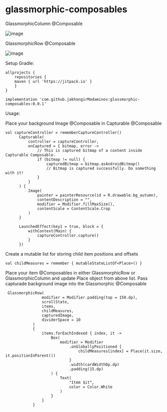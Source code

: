 # glassmorphic-composables

GlassmorphicColumn @Composable 

![image](https://user-images.githubusercontent.com/12813066/168596336-97b5f8e9-7d99-48c6-b66a-a993a12fd087.png)


GlassmorphicRow @Composable

![image](https://user-images.githubusercontent.com/12813066/168596377-82baee30-a41e-4375-aa8c-aba678995b41.png)

Setup Gradle:

```
allprojects {
    repositories {
    maven { url 'https://jitpack.io' }
    }
}
```
```implementation 'com.github.jakhongirMadaminov:glassmorphic-composables:0.0.1'```

Usage: 

Place your background Image @Composable in Capturable @Composable 

  ```
  val captureController = rememberCaptureController()
        Capturable(
            controller = captureController,
            onCaptured = { bitmap, error ->
                // This is captured bitmap of a content inside Capturable Composable.
                if (bitmap != null) {
                    capturedBitmap = bitmap.asAndroidBitmap()
                    // Bitmap is captured successfully. Do something with it!
                }
            }
        ) {
            Image(
                painter = painterResource(id = R.drawable.bg_autumn),
                contentDescription = "",
                modifier = Modifier.fillMaxSize(),
                contentScale = ContentScale.Crop
            )
        }

        LaunchedEffect(key1 = true, block = {
            withContext(Main) {
                captureController.capture()
            }
        })
```
        
Create a mutable list for storing child item positions and offsets 
        
 ```val childMeasures = remember { mutableStateListOf<Place>() }```
 
 
Place your item @Composables in either GlassmorphicRow or GlassmorphicColumn and update Place object from above list. Pass capturade background image into the Glassmorphic @Composable

```
 GlassmorphicRow(
                modifier = Modifier.padding(top = 150.dp),
                scrollState,
                items,
                childMeasures,
                capturedImage,
                dividerSpace = 10
            )
            {
                items.forEachIndexed { index, it ->
                    Box(
                        modifier = Modifier
                            .onGloballyPositioned {
                                childMeasures[index] = Place(it.size, it.positionInParent())
                            }
                            .width(cardWidthDp.dp)
                            .padding(15.dp)
                    ) {
                        Text(
                            "Item $it",
                            color = Color.White
                        )
                    }
                }
            }
```


 
        
